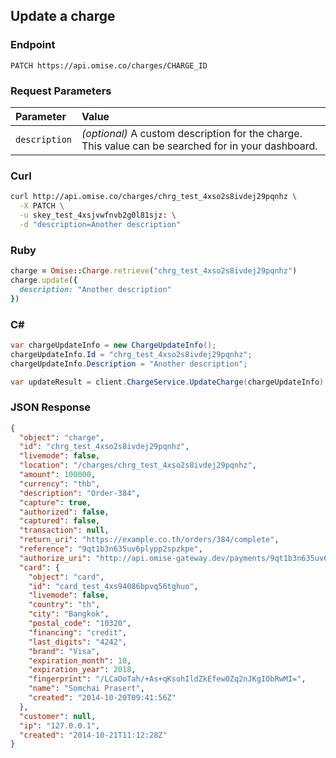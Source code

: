 ## Update a charge

### Endpoint

```
PATCH https://api.omise.co/charges/CHARGE_ID
```

### Request Parameters

| Parameter                | Value                                             |
|:-------------------------|:--------------------------------------------------|
| `description`            | *(optional)* A custom description for the charge. This value can be searched for in your dashboard. |

### Curl

```sh
curl http://api.omise.co/charges/chrg_test_4xso2s8ivdej29pqnhz \
  -X PATCH \
  -u skey_test_4xsjvwfnvb2g0l81sjz: \
  -d "description=Another description"
```

### Ruby

```ruby
charge = Omise::Charge.retrieve("chrg_test_4xso2s8ivdej29pqnhz")
charge.update({
  description: "Another description"
})
```

### C&#35;

```c#
var chargeUpdateInfo = new ChargeUpdateInfo();
chargeUpdateInfo.Id = "chrg_test_4xso2s8ivdej29pqnhz";
chargeUpdateInfo.Description = "Another description";

var updateResult = client.ChargeService.UpdateCharge(chargeUpdateInfo);
```

### JSON Response

```json
{
  "object": "charge",
  "id": "chrg_test_4xso2s8ivdej29pqnhz",
  "livemode": false,
  "location": "/charges/chrg_test_4xso2s8ivdej29pqnhz",
  "amount": 100000,
  "currency": "thb",
  "description": "Order-384",
  "capture": true,
  "authorized": false,
  "captured": false,
  "transaction": null,
  "return_uri": "https://example.co.th/orders/384/complete",
  "reference": "9qt1b3n635uv6plypp2spzkpe",
  "authorize_uri": "http://api.omise-gateway.dev/payments/9qt1b3n635uv6plypp2spzkpe/authorize",
  "card": {
    "object": "card",
    "id": "card_test_4xs94086bpvq56tghuo",
    "livemode": false,
    "country": "th",
    "city": "Bangkok",
    "postal_code": "10320",
    "financing": "credit",
    "last_digits": "4242",
    "brand": "Visa",
    "expiration_month": 10,
    "expiration_year": 2018,
    "fingerprint": "/LCaOoTah/+As+qKsohIldZkEfew0Zq2nJKgIObRwMI=",
    "name": "Somchai Prasert",
    "created": "2014-10-20T09:41:56Z"
  },
  "customer": null,
  "ip": "127.0.0.1",
  "created": "2014-10-21T11:12:28Z"
}
```
